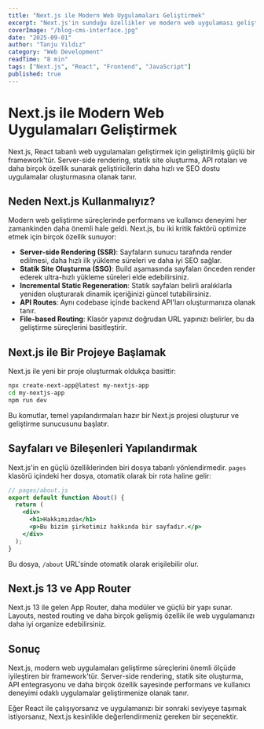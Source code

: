 ```yaml
---
title: "Next.js ile Modern Web Uygulamaları Geliştirmek"
excerpt: "Next.js'in sunduğu özellikler ve modern web uygulaması geliştirme süreçlerinde sağladığı avantajlar hakkında kapsamlı bir inceleme."
coverImage: "/blog-cms-interface.jpg"
date: "2025-09-01"
author: "Tanju Yıldız"
category: "Web Development"
readTime: "8 min"
tags: ["Next.js", "React", "Frontend", "JavaScript"]
published: true
---
```


# Next.js ile Modern Web Uygulamaları Geliştirmek

Next.js, React tabanlı web uygulamaları geliştirmek için geliştirilmiş güçlü bir framework'tür. Server-side rendering, statik site oluşturma, API rotaları ve daha birçok özellik sunarak geliştiricilerin daha hızlı ve SEO dostu uygulamalar oluşturmasına olanak tanır.

## Neden Next.js Kullanmalıyız?

Modern web geliştirme süreçlerinde performans ve kullanıcı deneyimi her zamankinden daha önemli hale geldi. Next.js, bu iki kritik faktörü optimize etmek için birçok özellik sunuyor:

- **Server-side Rendering (SSR)**: Sayfaların sunucu tarafında render edilmesi, daha hızlı ilk yükleme süreleri ve daha iyi SEO sağlar.
- **Statik Site Oluşturma (SSG)**: Build aşamasında sayfaları önceden render ederek ultra-hızlı yükleme süreleri elde edebilirsiniz.
- **Incremental Static Regeneration**: Statik sayfaları belirli aralıklarla yeniden oluşturarak dinamik içeriğinizi güncel tutabilirsiniz.
- **API Routes**: Aynı codebase içinde backend API'ları oluşturmanıza olanak tanır.
- **File-based Routing**: Klasör yapınız doğrudan URL yapınızı belirler, bu da geliştirme süreçlerini basitleştirir.

## Next.js ile Bir Projeye Başlamak

Next.js ile yeni bir proje oluşturmak oldukça basittir:

```bash
npx create-next-app@latest my-nextjs-app
cd my-nextjs-app
npm run dev
```

Bu komutlar, temel yapılandırmaları hazır bir Next.js projesi oluşturur ve geliştirme sunucusunu başlatır.

## Sayfaları ve Bileşenleri Yapılandırmak

Next.js'in en güçlü özelliklerinden biri dosya tabanlı yönlendirmedir. `pages` klasörü içindeki her dosya, otomatik olarak bir rota haline gelir:

```jsx
// pages/about.js
export default function About() {
  return (
    <div>
      <h1>Hakkımızda</h1>
      <p>Bu bizim şirketimiz hakkında bir sayfadır.</p>
    </div>
  );
}
```

Bu dosya, `/about` URL'sinde otomatik olarak erişilebilir olur.

## Next.js 13 ve App Router

Next.js 13 ile gelen App Router, daha modüler ve güçlü bir yapı sunar. Layouts, nested routing ve daha birçok gelişmiş özellik ile web uygulamanızı daha iyi organize edebilirsiniz.

## Sonuç

Next.js, modern web uygulamaları geliştirme süreçlerini önemli ölçüde iyileştiren bir framework'tür. Server-side rendering, statik site oluşturma, API entegrasyonu ve daha birçok özellik sayesinde performans ve kullanıcı deneyimi odaklı uygulamalar geliştirmenize olanak tanır.

Eğer React ile çalışıyorsanız ve uygulamanızı bir sonraki seviyeye taşımak istiyorsanız, Next.js kesinlikle değerlendirmeniz gereken bir seçenektir.